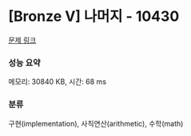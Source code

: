 # [Bronze V] 나머지 - 10430 

[문제 링크](https://www.acmicpc.net/problem/10430) 

### 성능 요약

메모리: 30840 KB, 시간: 68 ms

### 분류

구현(implementation), 사칙연산(arithmetic), 수학(math)

